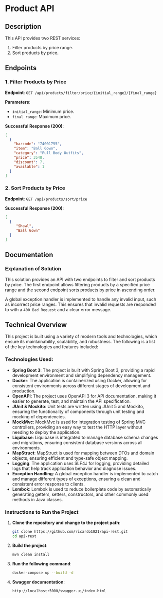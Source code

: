 # Product API

## Description
This API provides two REST services:
1. Filter products by price range.
2. Sort products by price.

## Endpoints

### 1. Filter Products by Price

**Endpoint**: `GET /api/products/filter/price/{initial_range}/{final_range}`

**Parameters**:
- `initial_range`: Minimum price.
- `final_range`: Maximum price.

**Successful Response (200)**:
```json
[
  {
    "barcode": "74001755",
    "item": "Ball Gown",
    "category": "Full Body Outfits",
    "price": 3548,
    "discount": 7,
    "available": 1
  }
]
```
### 2. Sort Products by Price

**Endpoint**: `GET /api/products/sort/price`

**Successful Response (200)**:
```json
[
  {
     "Shawl",
     "Ball Gown"
  }
]
```
## Documentation

### Explanation of Solution

This solution provides an API with two endpoints to filter and sort products by price. The first endpoint allows filtering products by a specified price range and the second endpoint sorts products by price in ascending order.

A global exception handler is implemented to handle any invalid input, such as incorrect price ranges. This ensures that invalid requests are responded to with a `400 Bad Request` and a clear error message.

## Technical Overview

This project is built using a variety of modern tools and technologies, which ensure its maintainability, scalability, and robustness. The following is a list of the key technologies and features included:

### Technologies Used:

- **Spring Boot 3**: The project is built with Spring Boot 3, providing a rapid development environment and simplifying dependency management.
- **Docker**: The application is containerized using Docker, allowing for consistent environments across different stages of development and production.
- **OpenAPI**: The project uses OpenAPI 3 for API documentation, making it easier to generate, test, and maintain the API specification.
- **JUnit & Mockito**: Unit tests are written using JUnit 5 and Mockito, ensuring the functionality of components through unit testing and mocking of dependencies.
- **MockMvc**: MockMvc is used for integration testing of Spring MVC controllers, providing an easy way to test the HTTP layer without needing to deploy the application.
- **Liquibase**: Liquibase is integrated to manage database schema changes and migrations, ensuring consistent database versions across all environments.
- **MapStruct**: MapStruct is used for mapping between DTOs and domain objects, ensuring efficient and type-safe object mapping.
- **Logging**: The application uses SLF4J for logging, providing detailed logs that help track application behavior and diagnose issues.
- **Exception Handling**: A global exception handler is implemented to catch and manage different types of exceptions, ensuring a clean and consistent error response to clients.
- **Lombok**: Lombok is used to reduce boilerplate code by automatically generating getters, setters, constructors, and other commonly used methods in Java classes.


### Instructions to Run the Project

1. **Clone the repository and change to the project path**:
   ```bash
   git clone https://github.com/ricardo1021/api-rest.git
   cd api-rest
   ```
2. **Build the project**:
   ```bash
   mvn clean install
   ```
3. **Run the following command**:
   ```bash
   docker-compose up --build -d
   ```
4. **Swagger documentation**:
   ```bash
   http://localhost:5000/swagger-ui/index.html
   ```
